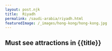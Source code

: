 ```yaml
---
layout: post.njk
title:  Riyadh
permalink: /saudi-arabia/riyadh.html
featuredImage: /_images/hong-kong/hong-kong.jpg
---
```

## Must see attractions in {{title}}